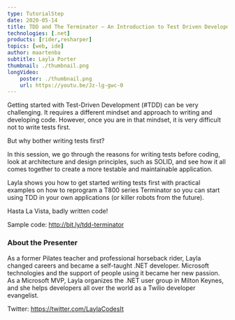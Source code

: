 ```yaml
---
type: TutorialStep
date: 2020-05-14
title: TDD and The Terminator — An Introduction to Test Driven Development
technologies: [.net]
products: [rider,resharper]
topics: [web, ide]
author: maartenba
subtitle: Layla Porter
thumbnail: ./thumbnail.png
longVideo: 
    poster: ./thumbnail.png
    url: https://youtu.be/Jz-lg-gwc-0
---
```


Getting started with Test-Driven Development (#TDD) can be very challenging. It requires a different mindset and approach to writing and developing code. However, once you are in that mindset, it is very difficult not to write tests first.

But why bother writing tests first? 

In this session, we go through the reasons for writing tests before coding, look at architecture and design principles, such as SOLID, and see how it all comes together to create a more testable and maintainable application.

Layla shows you how to get started writing tests first with practical examples on how to reprogram a T800 series Terminator so you can start using TDD in your own applications (or killer robots from the future).

Hasta La Vista, badly written code! 

Sample code: http://bit.ly/tdd-terminator

### About the Presenter

As a former Pilates teacher and professional horseback rider, Layla changed careers and became a self-taught .NET developer. Microsoft technologies and the support of people using it became her new passion. As a Microsoft MVP, Layla organizes the .NET user group in Milton Keynes, and she helps developers all over the world as a Twilio developer evangelist.

Twitter: https://twitter.com/LaylaCodesIt